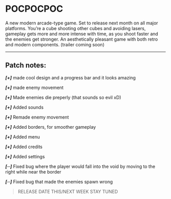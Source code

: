# POCPOCPOC

  A new modern arcade-type game. Set to release next month on all major platforms. You’re a cube shooting other cubes and avoiding lasers, gameplay gets more and more intense with time, as you shoot faster and the enemies get stronger. An aesthetically pleasant game with both retro and modern components. (trailer coming soon)
  
***

## Patch notes:

***[+]*** made cool design and a progress bar and it looks amazing

***[+]*** made enemy movement

***[+]*** Made enemies die preperly (that sounds so evil xD)

***[+]*** Added sounds

***[+]*** Remade enemy movement

***[+]*** Added borders, for smoother gameplay

***[+]*** Added menu

***[+]*** Added credits

***[+]*** Added settings

***[─]*** Fixed bug where the player would fall into the void by moving to the right while near the border

***[─]*** Fixed bug that made the enemies spawn wrong

> RELEASE DATE  THIS/NEXT WEEK STAY TUNED
